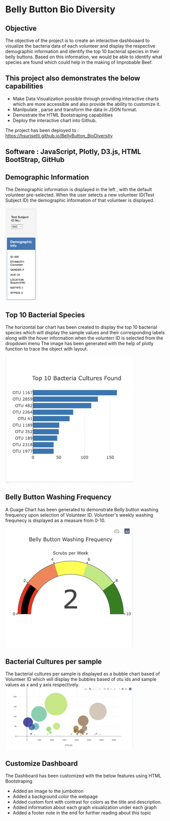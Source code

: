 
# Belly Button Bio Diversity

## Objective

 The objective of the project is to create an interactive dashboaard to visualize the bacteria data of each volunteer and display the respective demographic information and identify the top 10 bacterial species in their belly buttons. Based on this information,  we would be able to identify what species are found which could help in the making of Improbable Beef.

## This project also demonstrates the below capabilities
    
  - Make Data Visualization possible through providing interactive charts which are more accessible and also provide the ability to customize it.
  - Manilpulate , parse and transform the data in JSON format.
  - Demostrate the HTML Bootstraping capabilities
  - Deploy the interactive chart into Github.


The project has been deployed to : https://hsurisetti.github.io/BellyButton_BioDiversity

## Software : JavaScript, Plotly, D3.js, HTML BootStrap, GitHub

## Demographic Information 
 The Demographic information is displayed in the left , with the default volunteer pre-selected. When the user selects a new volunteer ID(Test Subject ID) the demographic information of that volunteer is displayed.

  <img src="https://github.com/hsurisetti/BellyButton_BioDiversity/blob/main/screenshots/DemographicInfo.png" width=100 />

## Top 10 Bacterial Species
   
  The horizontal bar chart has been created to display the top 10 bacterial species which will display the sample values and their corresponding labels along with the hover information when the volunterr ID is selected from the dropdown menu
  The image has been generated with the help of plotly function to trace the object with layout.

 <img src="https://github.com/hsurisetti/BellyButton_BioDiversity/blob/main/screenshots/BarChart.png" width=400 />

## Belly Button Washing Frequency

  A Guage Chart has been generated to demonstrate Belly button washing frequency upon selection of Volunteer ID. Volunteer's weekly washing frequnecy is displayed as a measure from 0-10.

<img src="https://github.com/hsurisetti/BellyButton_BioDiversity/blob/main/screenshots/GaugeChart.png" width=400 />

## Bacterial Cultures per sample

  The bacterial cultures per sample is displayed as a bubble chart based of Volunteer ID which will display the bubbles based of otu ids and sample values as x and y axis respectively.
 <img src="https://github.com/hsurisetti/BellyButton_BioDiversity/blob/main/screenshots/BubbleChart.png" width=400 />

## Customize Dashboard
  
The Dashboard has been customized with the below features using HTML Bootstraping
  - Added an image to the jumbotron
  - Added a background color the webpage
  - Added custom font with contrast for colors as the title and description.
  - Added information about each graph visualization under each graph
  - Added a footer note in the end for further reading about this topic


